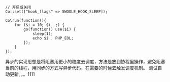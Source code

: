 ```
// 开启或关闭
Co::set(["hook_flags" => SWOOLE_HOOK_SLEEP]);

Co\run(function(){
    for ($i = 10; $i--;) {
        go(function() use($i) {
            sleep(1);
            echo $i . PHP_EOL;
        });
    }
});
```
异步的实现思想是将阻塞用更小的粒度去调度，方法是放到协程里操作，避免阻塞当前的线程，用同步的方式写异步代码，在需要的时候去触发调度机制。
测试自动更新。。。1111
